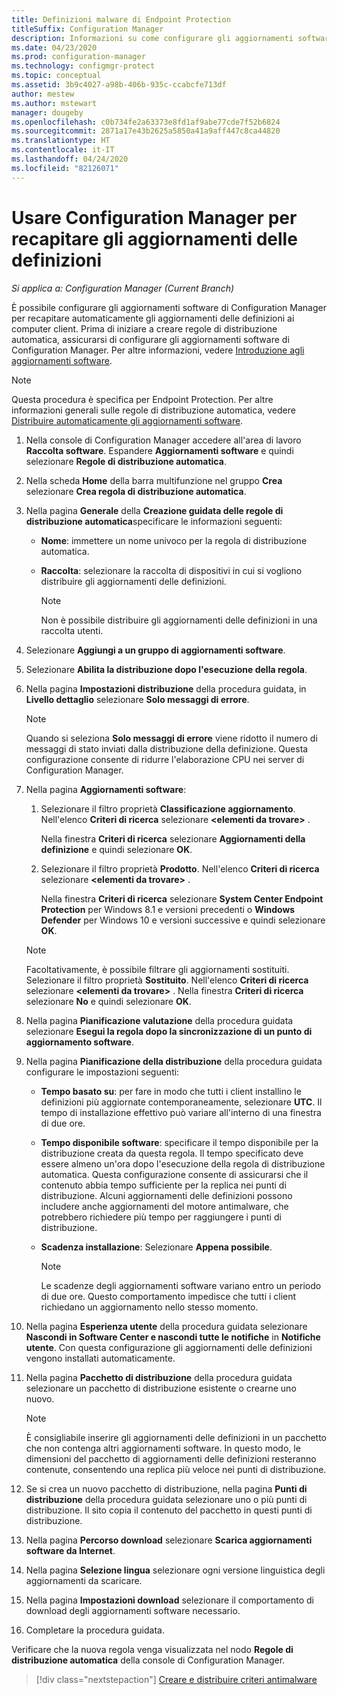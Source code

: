 ```yaml
---
title: Definizioni malware di Endpoint Protection
titleSuffix: Configuration Manager
description: Informazioni su come configurare gli aggiornamenti software di Configuration Manager per recapitare gli aggiornamenti delle definizioni ai computer client.
ms.date: 04/23/2020
ms.prod: configuration-manager
ms.technology: configmgr-protect
ms.topic: conceptual
ms.assetid: 3b9c4027-a98b-406b-935c-ccabcfe713df
author: mestew
ms.author: mstewart
manager: dougeby
ms.openlocfilehash: c0b734fe2a63373e8fd1af9abe77cde7f52b6824
ms.sourcegitcommit: 2871a17e43b2625a5850a41a9aff447c8ca44820
ms.translationtype: HT
ms.contentlocale: it-IT
ms.lasthandoff: 04/24/2020
ms.locfileid: "82126071"
---
```

# <a name="use-configuration-manager-to-deliver-definition-updates"></a>Usare Configuration Manager per recapitare gli aggiornamenti delle definizioni

*Si applica a: Configuration Manager (Current Branch)*

È possibile configurare gli aggiornamenti software di Configuration Manager per recapitare automaticamente gli aggiornamenti delle definizioni ai computer client. Prima di iniziare a creare regole di distribuzione automatica, assicurarsi di configurare gli aggiornamenti software di Configuration Manager. Per altre informazioni, vedere [Introduzione agli aggiornamenti software](../../sum/understand/software-updates-introduction.md).

> [!NOTE]
> Questa procedura è specifica per Endpoint Protection. Per altre informazioni generali sulle regole di distribuzione automatica, vedere [Distribuire automaticamente gli aggiornamenti software](../../sum/deploy-use/automatically-deploy-software-updates.md).

1. Nella console di Configuration Manager accedere all'area di lavoro **Raccolta software**. Espandere **Aggiornamenti software** e quindi selezionare **Regole di distribuzione automatica**.

1. Nella scheda **Home** della barra multifunzione nel gruppo **Crea** selezionare **Crea regola di distribuzione automatica**.

1. Nella pagina **Generale** della **Creazione guidata delle regole di distribuzione automatica**specificare le informazioni seguenti:

    - **Nome**: immettere un nome univoco per la regola di distribuzione automatica.

    - **Raccolta**: selezionare la raccolta di dispositivi in cui si vogliono distribuire gli aggiornamenti delle definizioni.

        > [!NOTE]
        > Non è possibile distribuire gli aggiornamenti delle definizioni in una raccolta utenti.

1. Selezionare **Aggiungi a un gruppo di aggiornamenti software**.

1. Selezionare **Abilita la distribuzione dopo l'esecuzione della regola**.

1. Nella pagina **Impostazioni distribuzione** della procedura guidata, in **Livello dettaglio** selezionare **Solo messaggi di errore**.

    > [!NOTE]
    > Quando si seleziona **Solo messaggi di errore** viene ridotto il numero di messaggi di stato inviati dalla distribuzione della definizione. Questa configurazione consente di ridurre l'elaborazione CPU nei server di Configuration Manager.

1. Nella pagina **Aggiornamenti software**:

    1. Selezionare il filtro proprietà **Classificazione aggiornamento**. Nell'elenco **Criteri di ricerca** selezionare **<elementi da trovare\>** .

        Nella finestra **Criteri di ricerca** selezionare **Aggiornamenti della definizione** e quindi selezionare **OK**.

    1. Selezionare il filtro proprietà **Prodotto**. Nell'elenco **Criteri di ricerca** selezionare **<elementi da trovare\>** .

        Nella finestra **Criteri di ricerca** selezionare **System Center Endpoint Protection** per Windows 8.1 e versioni precedenti o **Windows Defender** per Windows 10 e versioni successive e quindi selezionare **OK**.

    > [!NOTE]
    > Facoltativamente, è possibile filtrare gli aggiornamenti sostituiti. Selezionare il filtro proprietà **Sostituito**. Nell'elenco **Criteri di ricerca** selezionare **<elementi da trovare\>** . Nella finestra **Criteri di ricerca** selezionare **No** e quindi selezionare **OK**.

1. Nella pagina **Pianificazione valutazione** della procedura guidata selezionare **Esegui la regola dopo la sincronizzazione di un punto di aggiornamento software**.

1. Nella pagina **Pianificazione della distribuzione** della procedura guidata configurare le impostazioni seguenti:

    - **Tempo basato su**: per fare in modo che tutti i client installino le definizioni più aggiornate contemporaneamente, selezionare **UTC**. Il tempo di installazione effettivo può variare all'interno di una finestra di due ore.

    - **Tempo disponibile software**: specificare il tempo disponibile per la distribuzione creata da questa regola. Il tempo specificato deve essere almeno un'ora dopo l'esecuzione della regola di distribuzione automatica. Questa configurazione consente di assicurarsi che il contenuto abbia tempo sufficiente per la replica nei punti di distribuzione. Alcuni aggiornamenti delle definizioni possono includere anche aggiornamenti del motore antimalware, che potrebbero richiedere più tempo per raggiungere i punti di distribuzione.

    - **Scadenza installazione**: Selezionare **Appena possibile**.

        > [!NOTE]
        > Le scadenze degli aggiornamenti software variano entro un periodo di due ore. Questo comportamento impedisce che tutti i client richiedano un aggiornamento nello stesso momento.

1. Nella pagina **Esperienza utente** della procedura guidata selezionare **Nascondi in Software Center e nascondi tutte le notifiche** in **Notifiche utente**. Con questa configurazione gli aggiornamenti delle definizioni vengono installati automaticamente.

1. Nella pagina **Pacchetto di distribuzione** della procedura guidata selezionare un pacchetto di distribuzione esistente o crearne uno nuovo.

    > [!NOTE]
    > È consigliabile inserire gli aggiornamenti delle definizioni in un pacchetto che non contenga altri aggiornamenti software. In questo modo, le dimensioni del pacchetto di aggiornamenti delle definizioni resteranno contenute, consentendo una replica più veloce nei punti di distribuzione.

1. Se si crea un nuovo pacchetto di distribuzione, nella pagina **Punti di distribuzione** della procedura guidata selezionare uno o più punti di distribuzione. Il sito copia il contenuto del pacchetto in questi punti di distribuzione.

1. Nella pagina **Percorso download** selezionare **Scarica aggiornamenti software da Internet**.

1. Nella pagina **Selezione lingua** selezionare ogni versione linguistica degli aggiornamenti da scaricare.

1. Nella pagina **Impostazioni download** selezionare il comportamento di download degli aggiornamenti software necessario.

1. Completare la procedura guidata.

Verificare che la nuova regola venga visualizzata nel nodo **Regole di distribuzione automatica** della console di Configuration Manager.

> [!div class="nextstepaction"]
> [Creare e distribuire criteri antimalware](endpoint-antimalware-policies.md)
